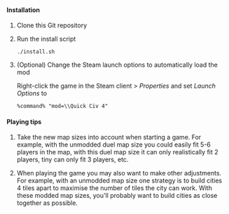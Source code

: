 #### Installation

1. Clone this Git repository

1. Run the install script

   ```
   ./install.sh
   ```

1. (Optional) Change the Steam launch options to automatically load the mod

   Right-click the game in the Steam client > _Properties_ and set _Launch Options_ to

   ```
   %command% "mod=\\Quick Civ 4"
   ```

#### Playing tips

1. Take the new map sizes into account when starting a game. For example, with the unmodded duel map size you could easily fit 5-6 players in the map, with this duel map size it can only realistically fit 2 players, tiny can only fit 3 players, etc.

1. When playing the game you may also want to make other adjustments. For example, with an unmodded map size one strategy is to build cities 4 tiles apart to maximise the number of tiles the city can work. With these modded map sizes, you'll probably want to build cities as close together as possible.
